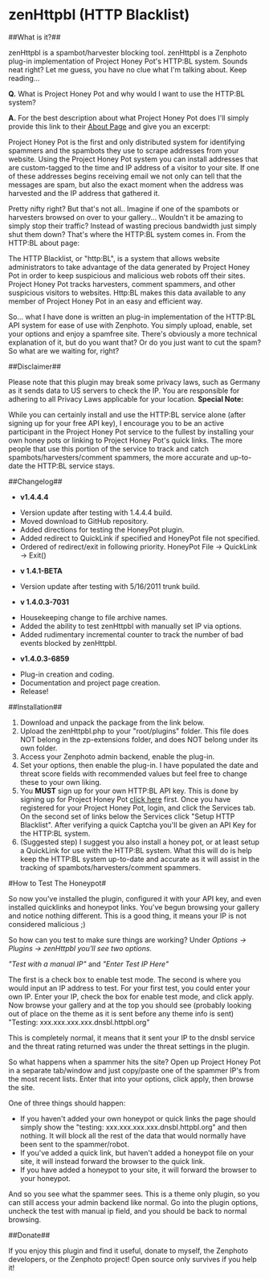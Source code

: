 zenHttpbl (HTTP Blacklist)
==========================

##What is it?##

zenHttpbl is a spambot/harvester blocking tool. zenHttpbl is a Zenphoto plug-in implementation of Project Honey Pot's HTTP:BL system. Sounds neat right?  Let me guess, you have no clue what I'm talking about. Keep reading...

**Q.** What is Project Honey Pot and why would I want to use the HTTP:BL system?

**A.** For the best description about what Project Honey Pot does I'll simply provide this link to their [About Page](http://www.projecthoneypot.org/about_us.php) and give you an excerpt:

Project Honey Pot is the first and only distributed system for identifying spammers and the spambots they use to scrape addresses from your website. Using the Project Honey Pot system you can install addresses that are custom-tagged to the time and IP address of a visitor to your site. If one of these addresses begins receiving email we not only can tell that the messages are spam, but also the exact moment when the address was harvested and the IP address that gathered it.

Pretty nifty right?  But that's not all.. Imagine if one of the spambots or harvesters browsed on over to your gallery...   Wouldn't it be amazing to simply stop their traffic?  Instead of wasting precious bandwidth just simply shut them down?  That's where the HTTP:BL system comes in.  From the HTTP:BL about page:

The HTTP Blacklist, or "http:BL", is a system that allows website administrators to take advantage of the data generated by Project Honey Pot in order to keep suspicious and malicious web robots off their sites. Project Honey Pot tracks harvesters, comment spammers, and other suspicious visitors to websites. Http:BL makes this data available to any member of Project Honey Pot in an easy and efficient way.


So... what I have done is written an plug-in implementation of the HTTP:BL API system for ease of use with Zenphoto.  You simply upload, enable, set your options and enjoy a spamfree site. There's obviously a more technical explanation of it, but do you want that?  Or do you just want to cut the spam? So what are we waiting for, right?


##Disclaimer##

Please note that this plugin may break some privacy laws, such as Germany as it sends data to US servers to check the IP. You are responsible for adhering to all Privacy Laws applicable for your location.
__Special Note:__

While you can certainly install and use the HTTP:BL service alone (after signing up for your free API key), I encourage you to be an active participant in the Project Honey Pot service to the fullest by installing your own honey pots or linking to Project Honey Pot's quick links.  The more people that use this portion of the service to track and catch spambots/harvesters/comment spammers, the more accurate and up-to-date the HTTP:BL service stays.

##Changelog##

* **v1.4.4.4**
- Version update after testing with 1.4.4.4 build.
- Moved download to GitHub repository.
- Added directions for testing the HoneyPot plugin.
- Added redirect to QuickLink if specified and HoneyPot file not specified.
- Ordered of redirect/exit in following priority. HoneyPot File -> QuickLink -> Exit()

* **v 1.4.1-BETA**
- Version update after testing with 5/16/2011 trunk build.

* **v 1.4.0.3-7031**
- Housekeeping change to file archive names.
- Added the ability to test zenHttpbl with manually set IP via options.
- Added rudimentary incremental counter to track the number of bad events blocked by zenHttpbl.

* **v1.4.0.3-6859**
- Plug-in creation and coding.
- Documentation and project page creation.
- Release!

##Installation##

1. Download and unpack the package from the link below.
2. Upload the zenHttpbl.php to your "root/plugins" folder.  This file does NOT belong in the zp-extensions folder, and does NOT belong under its own folder.
3. Access your Zenphoto admin backend, enable the plug-in.
4. Set your options, then enable the plug-in.  I have populated the date and threat score fields with recommended values but feel free to change these to your own liking.
5. You **MUST** sign up for your own HTTP:BL API key.  This is done by signing up for Project Honey Pot [click here](http://www.projecthoneypot.org/?rf=90351) first.  Once you have registered for your Project Honey Pot, login, and click the Services tab.  On the second set of links below the Services click "Setup HTTP Blacklist". After verifying a quick Captcha you'll be given an API Key for the HTTP:BL system.
6. (Suggested step) I suggest you also install a honey pot, or at least setup a QuickLink for use with the HTTP:BL system.  What this will do is help keep the HTTP:BL system up-to-date and accurate as it will assist in the tracking of spambots/harvesters/comment spammers.

#How to Test The Honeypot#

So now you've installed the plugin, configured it with your API key, and even installed quicklinks and honeypot links. You've begun browsing your gallery and notice nothing different. This is a good thing, it means your IP is not considered malicious ;)

So how can you test to make sure things are working? Under *Options -> Plugins -> zenHttpbl you'll see two options.*

*"Test with a manual IP"* and *"Enter Test IP Here"*

The first is a check box to enable test mode. The second is where you would input an IP address to test. For your first test, you could enter your own IP. Enter your IP, check the box for enable test mode, and click apply. Now browse your gallery and at the top you should see (probably looking out of place on the theme as it is sent before any theme info is sent) "Testing: xxx.xxx.xxx.xxx.dnsbl.httpbl.org"

This is completely normal, it means that it sent your IP to the dnsbl service and the threat rating returned was under the threat settings in the plugin.

So what happens when a spammer hits the site? Open up Project Honey Pot in a separate tab/window and just copy/paste one of the spammer IP's from the most recent lists. Enter that into your options, click apply, then browse the site.

One of three things should happen:

* If you haven't added your own honeypot or quick links the page should simply show the "testing: xxx.xxx.xxx.xxx.dnsbl.httpbl.org" and then nothing. It will block all the rest of the data that would normally have been sent to the spammer/robot.
* If you've added a quick link, but haven't added a honeypot file on your site, it will instead forward the browser to the quick link.
* If you have added a honeypot to your site, it will forward the browser to your honeypot.

And so you see what the spammer sees. This is a theme only plugin, so you can still access your admin backend like normal. Go into the plugin options, uncheck the test with manual ip field, and you should be back to normal browsing.

##Donate##

If you enjoy this plugin and find it useful, donate to myself, the Zenphoto developers, or the Zenphoto project! Open source only survives if you help it!
